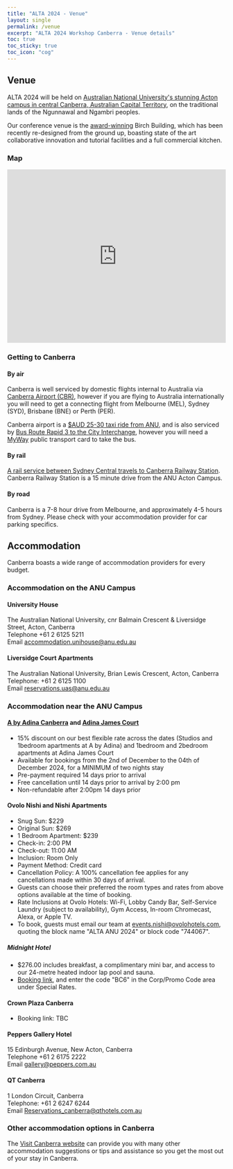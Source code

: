 ```yaml
---
title: "ALTA 2024 - Venue"
layout: single
permalink: /venue
excerpt: "ALTA 2024 Workshop Canberra - Venue details"
toc: true
toc_sticky: true
toc_icon: "cog"
---
```


## Venue

ALTA 2024 will be held on [Australian National University's stunning Acton campus in central Canberra, Australian Capital Territory](https://www.anu.edu.au/about/campuses-facilities/acton-campus), on the traditional lands of the Ngunnawal and Ngambri peoples. 

Our conference venue is the [award-winning](https://www.hassellstudio.com/news-event/anu-birch-wins-australian-architecture-awards-for-education-and-heritage) Birch Building, which has been recently re-designed from the ground up, boasting state of the art collaborative innovation and tutorial facilities and a full commercial kitchen. 

### Map 

<iframe src="https://www.google.com/maps/embed?pb=!1m18!1m12!1m3!1d13029.147037942896!2d149.1097112278821!3d-35.27399597272134!2m3!1f0!2f0!3f0!3m2!1i1024!2i768!4f13.1!3m3!1m2!1s0x6b164d5b1f459b2d%3A0x6ea6a696a4578cef!2s35%20Science%20Rd%2C%20Acton%20ACT%202601!5e0!3m2!1sen!2sau!4v1712750627138!5m2!1sen!2sau" width="100%" height="400px" style="border:0;" allowfullscreen="" loading="lazy" referrerpolicy="no-referrer-when-downgrade"></iframe>

### Getting to Canberra

#### By air

Canberra is well serviced by domestic flights internal to Australia via [Canberra Airport (CBR)](https://www.canberraairport.com.au/), however if you are flying to Australia internationally you will need to get a connecting flight from Melbourne (MEL), Sydney (SYD), Brisbane (BNE) or Perth (PER). 

Canberra airport is a [$AUD 25-30 taxi ride from ANU](https://www.canberraairport.com.au/transport/taxis), and is also serviced by [Bus Route Rapid 3 to the City Interchange](https://www.canberraairport.com.au/transport/public-transport-and-shuttle-services), however you will need a [MyWay](https://www.transport.act.gov.au/tickets-and-myway) public transport card to take the bus. 

#### By rail 

[A rail service between Sydney Central travels to Canberra Railway Station](https://transportnsw.info/stop?q=10155022#/). Canberra Railway Station is a 15 minute drive from the ANU Acton Campus. 

#### By road 

Canberra is a 7-8 hour drive from Melbourne, and approximately 4-5 hours from Sydney. Please check with your accommodation provider for car parking specifics. 

## Accommodation 

Canberra boasts a wide range of accommodation providers for every budget. 

### Accommodation on the ANU Campus

#### University House
The Australian National University, cnr Balmain Crescent & Liversidge Street, Acton, Canberra  
Telephone +61 2  6125 5211  
Email accommodation.unihouse@anu.edu.au

#### Liversidge Court Apartments
The Australian National University, Brian Lewis Crescent, Acton, Canberra  
Telephone: +61 2 6125 1100  
Email reservations.uas@anu.edu.au

### Accommodation near the ANU Campus

#### [A by Adina Canberra](https://reservations.tfehotels.com/?adult=1&arrive=2024-12-02&chain=14687&child=0&config=CORPNP_SBE&configcode=CORPNP_SBE&currency=AUD&depart=2024-12-04&hotel=31228&level=hotel&locale=en-US&productcurrency=AUD&promo=ALTAWORKSHOP1224&rooms=1&theme=ABASBE&themecode=ABASBE) and [Adina James Court](https://reservations.tfehotels.com/?adult=1&arrive=2024-12-02&chain=14687&child=0&config=CORPNP_SBE&configcode=CORPNP_SBE&currency=AUD&depart=2024-12-04&hotel=58450&level=hotel&locale=en-US&productcurrency=AUD&promo=ALTAWORKSHOP1224&rooms=1&theme=ADISBE&themecode=ADISBE)
- 15% discount on our best flexible rate across the dates (Studios and 1bedroom apartments at A by Adina) and 1bedroom and 2bedroom apartments at Adina James Court
- Available for bookings from the 2nd of December to the 04th of December 2024, for a MINIMUM of two nights stay
- Pre-payment required 14 days prior to arrival
- Free cancellation until 14 days prior to arrival by 2:00 pm
- Non-refundable after 2:00pm 14 days prior

#### Ovolo Nishi and Nishi Apartments
- Snug Sun: $229
- Original Sun: $269
- 1 Bedroom Apartment: $239
- Check-in: 2:00 PM
- Check-out: 11:00 AM
- Inclusion: Room Only
- Payment Method: Credit card
- Cancellation Policy: A 100% cancellation fee applies for any cancellations made within 30 days of arrival.
- Guests can choose their preferred the room types and rates from above options available at the time of booking.
- Rate Inclusions at Ovolo Hotels: Wi-Fi, Lobby Candy Bar, Self-Service Laundry (subject to availability), Gym Access, In-room Chromecast, Alexa, or Apple TV.
- To book, guests must email our team at events.nishi@ovolohotels.com, quoting the block name "ALTA ANU 2024" or block code "744067".

##### Midnight Hotel
- $276.00 includes breakfast, a complimentary mini bar, and access to our 24-metre heated indoor lap pool and sauna.
- [Booking link](https://www.marriott.com/en-us/hotels/cbrak-midnight-hotel-autograph-collection/overview/), and enter the code "BC6" in the Corp/Promo Code area under Special Rates.


#### Crown Plaza Canberra
- Booking link: TBC

#### Peppers Gallery Hotel

15 Edinburgh Avenue, New Acton, Canberra  
Telephone +61 2 6175 2222  
Email gallery@peppers.com.au

#### QT Canberra

1 London Circuit, Canberra  
Telephone: +61 2 6247 6244  
Email Reservations_canberra@qthotels.com.au


### Other accommodation options in Canberra

The [Visit Canberra website](http://visitcanberra.com.au/accommodation/find) can provide you with many other accommodation suggestions or tips and assistance so you get the most out of your stay in Canberra.
